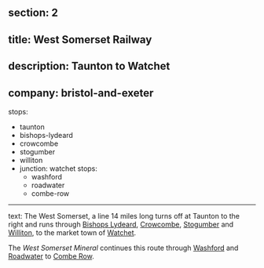 section: 2
----
title: West Somerset Railway
----
description: Taunton to Watchet
----
company: bristol-and-exeter
----
stops:
- taunton
- bishops-lydeard
- crowcombe
- stogumber
- williton
- junction: watchet
  stops:
    - washford
    - roadwater
    - combe-row
----
text: The West Somerset, a line 14 miles long turns off at Taunton to the right and runs through [Bishops Lydeard](/stations/bishops-lydeard), [Crowcombe](/stations/crowcombe), [Stogumber](/stations/stogumber) and [Williton](/stations/williton), to the market town of [Watchet](/stations/watchet).

The *West Somerset Mineral* continues this route through [Washford](/station/washford) and [Roadwater](/stations/roadwater) to [Combe Row](/stations/combe-row).

